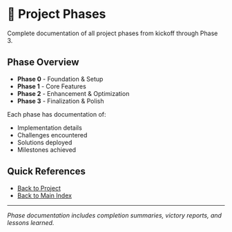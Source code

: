 # 📅 Project Phases

Complete documentation of all project phases from kickoff through Phase 3.

## Phase Overview

- **Phase 0** - Foundation & Setup
- **Phase 1** - Core Features
- **Phase 2** - Enhancement & Optimization
- **Phase 3** - Finalization & Polish

Each phase has documentation of:
- Implementation details
- Challenges encountered
- Solutions deployed
- Milestones achieved

## Quick References

- [Back to Project](../)
- [Back to Main Index](../../README.md)

---

*Phase documentation includes completion summaries, victory reports, and lessons learned.*
